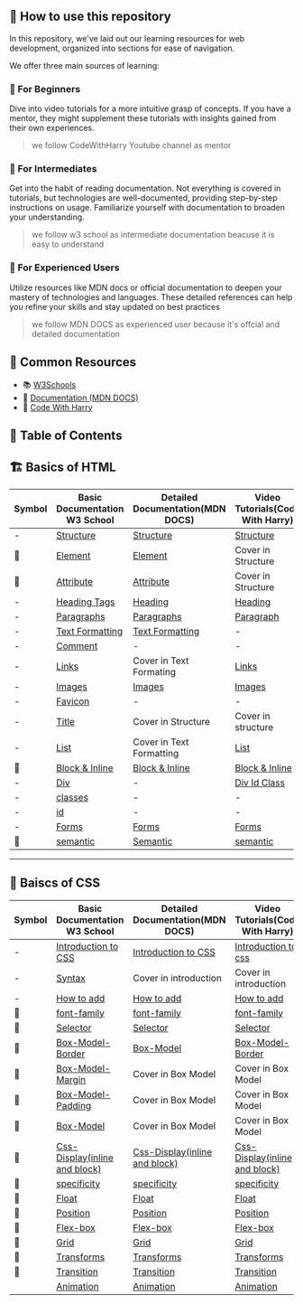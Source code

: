 

## 👀 How to use this repository

In this repository, we've laid out our learning resources for web development, organized into sections for ease of navigation.

We offer three main sources of learning:

### 👶 For Beginners

Dive into video tutorials for a more intuitive grasp of concepts. If you have a mentor, they might supplement these tutorials with insights gained from their own experiences.
> we follow CodeWithHarry Youtube channel as mentor

### 👨 For Intermediates

Get into the habit of reading documentation. Not everything is covered in tutorials, but technologies are well-documented, providing step-by-step instructions on usage. Familiarize yourself with documentation to broaden your understanding.
> we follow w3 school as intermediate documentation beacuse it is easy to understand

### 👴 For Experienced Users

Utilize resources like MDN docs or official documentation to deepen your mastery of technologies and languages. These detailed references can help you refine your skills and stay updated on best practices

> we follow MDN DOCS as experienced user because it's offcial and detailed documentation

## 🔗 Common Resources

- 📚 [W3Schools](https://www.w3schools.com/)
- 📖 [Documentation (MDN DOCS)](https://developer.mozilla.org/en-US/docs/Learn/HTML/Introduction_to_HTML)
- 🎥 [Code With Harry](https://youtube.com/playlist?list=PLu0W_9lII9agq5TrH9XLIKQvv0iaF2X3w&si=7VeHmaWFR4hHxSPW)

## 🎯 Table of Contents

## 🏗️ Basics of HTML

|Symbol|Basic Documentation W3 School|Detailed Documentation(MDN DOCS)|Video Tutorials(Code With Harry)|
|------|-------------------|--------------------|------------------------------------------------------|
|-|[Structure](https://www.w3schools.com/html/html_intro.asp)|[Structure](https://developer.mozilla.org/en-US/docs/Learn/HTML/Introduction_to_HTML/Getting_started)|[Structure](https://www.youtube.com/watch?v=BGeDBfCIqas&list=PLu0W_9lII9agq5TrH9XLIKQvv0iaF2X3w&index=3&ab_channel=CodeWithHarry)|
|🔑|[Element](https://www.w3schools.com/html/html_elements.asp)|[Element](https://developer.mozilla.org/en-US/docs/Learn/HTML/Introduction_to_HTML/Getting_started#anatomy_of_an_html_element)|Cover in Structure|
|🔑|[Attribute](https://www.w3schools.com/html/html_attributes.asp)|[Attribute](https://developer.mozilla.org/en-US/docs/Learn/HTML/Introduction_to_HTML/Getting_started#attributes)|Cover in Structure|
|-|[Heading Tags](https://www.w3schools.com/html/html_headings.asp)|[Heading](https://developer.mozilla.org/en-US/docs/Learn/HTML/Introduction_to_HTML/HTML_text_fundamentals#the_basics_headings_and_paragraphs)|[Heading](https://www.youtube.com/watch?v=nXba2-mgn1k&list=PLu0W_9lII9agq5TrH9XLIKQvv0iaF2X3w&index=4&ab_channel=CodeWithHarry)|
|-|[Paragraphs](https://www.w3schools.com/html/html_paragraphs.asp)|[Paragraphs](https://developer.mozilla.org/en-US/docs/Learn/HTML/Introduction_to_HTML/HTML_text_fundamentals#the_basics_headings_and_paragraphs)|[Paragraph](https://youtu.be/nXba2-mgn1k?t=435&si=CDL1ncZH4RyavFe7)|
|-|[Text Formatting](https://www.w3schools.com/html/html_formatting.asp)|[Text Formatting](https://developer.mozilla.org/en-US/docs/Learn/HTML/Introduction_to_HTML/Advanced_text_formatting)|-|
|-|[Comment](https://www.w3schools.com/html/html_comments.asp)|-|-|
|-|[Links](https://www.w3schools.com/html/html_links.asp)|Cover in Text Formating|[Links](https://youtu.be/nXba2-mgn1k?t=760&si=XL2INsVRlfOqk6U8)|
|-|[Images](https://www.w3schools.com/html/html_images.asp)|[Images](https://developer.mozilla.org/en-US/docs/Learn/HTML/Multimedia_and_embedding/Images_in_HTML)|[Images](https://youtu.be/1BsVhumGlNc?t=49&si=OJ0lM9yLxOsMXCN-)|
|-|[Favicon](https://www.w3schools.com/html/html_favicon.asp)|-|-|
|-|[Title](https://www.w3schools.com/html/html_page_title.asp)|Cover in Structure|Cover in structure|
|-|[List](https://www.w3schools.com/html/html_lists.asp)|Cover in Text Formatting|[List](https://youtu.be/1BsVhumGlNc?t=807&si=29rQFJfoqYQJKnFV)|
|🔑|[Block & Inline](https://www.w3schools.com/html/html_blocks.asp)|[Block & Inline](https://developer.mozilla.org/en-US/docs/Web/CSS/CSS_flow_layout/Block_and_inline_layout_in_normal_flow)|[Block & Inline](https://youtu.be/vnnlUCLfn6I?si=c362zB19p3IuoVRp)|
|-|[Div](https://www.w3schools.com/html/html_div.asp)|-|[Div Id Class](https://youtu.be/vlAWzsGd-Yk?si=y3ei7hjhuoqg3Cx6)|
|-|[classes](https://www.w3schools.com/html/html_classes.asp)|-|-|
|-|[id](https://www.w3schools.com/html/html_id.asp)|-|-|
|-|[Forms](https://www.w3schools.com/html/html_forms.asp)|[Forms](https://developer.mozilla.org/en-US/docs/Learn/Forms/Your_first_form)|[Forms](https://youtu.be/tLBlhp0SA_0?si=MSj7Lqvto0E_y3WJ)|
|🔑|[semantic](https://www.w3schools.com/html/html5_semantic_elements.asp)|[Semantic](https://developer.mozilla.org/en-US/curriculum/core/semantic-html/)|[semantic](https://youtu.be/fhoDRB53DwY?si=z1hojoMc3gKtwU47)|

---
## 🎨 Baiscs of CSS

|Symbol|Basic Documentation W3 School|Detailed Documentation(MDN DOCS)|Video Tutorials(Code With Harry)|
|------|-------------------|--------------------|-------------------------------------|
|-|[Introduction to CSS](https://www.w3schools.com/css/css_intro.asp)|[Introduction to CSS](https://developer.mozilla.org/en-US/docs/Learn/CSS/First_steps/What_is_CSS)|[Introduction to css](https://youtu.be/1dkfuga2_Ps?si=91eQ4fPtAmyMrzZj)|
|-|[Syntax](https://www.w3schools.com/css/css_syntax.asp)|Cover in introduction|Cover in introduction|
|-|[How to add](https://www.w3schools.com/css/css_howto.asp)|[How to add](https://developer.mozilla.org/en-US/docs/Learn/CSS/First_steps/Getting_started)|[How to add](https://www.youtube.com/watch?v=-XwZpYIyCEA&list=PLu0W_9lII9agq5TrH9XLIKQvv0iaF2X3w&index=15&ab_channel=CodeWithHarry)|
|🔑|[font-family](https://www.w3schools.com/css/css_font.asp)|[font-family](https://developer.mozilla.org/en-US/docs/Learn/CSS/Styling_text)|[font-family](https://youtu.be/aFicd4-YTfo?si=0hk9BxA3wa1qWbXO)|
|🔑|[Selector](https://www.w3schools.com/css/css_selectors.asp)|[Selector](https://developer.mozilla.org/en-US/docs/Learn/CSS/Building_blocks/Selectors)|[Selector](https://youtu.be/1cEG1T8beO4?si=Yan0kv1nFQIQ0rNA)|
|🔑|[Box-Model-Border](https://www.w3schools.com/css/css_border.asp)|[Box-Model](https://developer.mozilla.org/en-US/docs/Learn/CSS/Building_blocks/The_box_model)|[Box-Model-Border](https://youtu.be/Xrxd6cEajhM?si=jFAPvMcOFiXB0cq0)|
|🔑|[Box-Model-Margin](https://www.w3schools.com/css/css_margin.asp)| Cover in Box Model|Cover in Box Model|
|🔑|[Box-Model-Padding](https://www.w3schools.com/css/css_padding.asp)|Cover in Box Model|Cover in Box Model|
|🔑|[Box-Model](https://www.w3schools.com/css/css_boxmodel.asp)|Cover in Box Model|Cover in Box Model|
|🔑|[Css-Display(inline and block)](https://www.w3schools.com/css/css_display_visibility.asp)|[Css-Display(inline and block)](https://developer.mozilla.org/en-US/docs/Web/CSS/display)|[Css-Display(inline and block)](https://www.youtube.com/watch?v=YJtlXrzXXFk&ab_channel=CodeWithHarry)|
|🔑|[specificity](https://www.w3schools.com/css/css_specificity.asp)|[specificity](https://developer.mozilla.org/en-US/docs/Learn/CSS/Building_blocks/Cascade_and_inheritance)|[specificity](https://youtu.be/uTcpbPMZlFE?si=VxMB6gmdlRsVF3MZ)|
|🔑|[Float](https://www.w3schools.com/css/css_float.asp)|[Float](https://developer.mozilla.org/en-US/docs/Learn/CSS/CSS_layout/Floats)|[Float](https://www.youtube.com/watch?v=6_UoTF7njLM&ab_channel=CodeWithHarry)|
|🔑|[Position](https://www.w3schools.com/css/css_positioning.asp)|[Position](https://developer.mozilla.org/en-US/docs/Learn/CSS/CSS_layout/Positioning)|[Position](https://www.youtube.com/watch?v=cOw6tgH6P20&ab_channel=CodeWithHarry)|
|🔑|[Flex-box](https://www.w3schools.com/css/css3_flexbox.asp)|[Flex-box](https://developer.mozilla.org/en-US/docs/Learn/CSS/CSS_layout/Flexbox)|[Flex-box](https://youtu.be/DWk2mndNTHY?si=u7rJEEi2FXu3OY7f)|
|🔑|[Grid](https://www.w3schools.com/css/css_grid.asp)|[Grid](https://developer.mozilla.org/en-US/docs/Learn/CSS/CSS_layout/Grids)|[Grid](https://youtu.be/7AgEjgUtho4?si=SKwdj3tf5A9-4yan)|
|🔑|[Transforms](https://www.w3schools.com/cssref/css3_pr_transform.php)|[Transforms](https://developer.mozilla.org/en-US/docs/Web/CSS/transform)|[Transforms](https://www.youtube.com/watch?v=GGlzzLTLzxs&list=PLu0W_9lII9agq5TrH9XLIKQvv0iaF2X3w&index=43&ab_channel=CodeWithHarry)|
|🔑|[Transition](https://www.w3schools.com/css/css3_transitions.asp)|[Transition](https://developer.mozilla.org/en-US/docs/Web/CSS/transition)|[Transition](https://www.youtube.com/watch?v=pHI4PBFM0wY&list=PLu0W_9lII9agq5TrH9XLIKQvv0iaF2X3w&index=46&ab_channel=CodeWithHarry)|
||[Animation](https://www.w3schools.com/css/css3_animations.asp)|[Animation](https://developer.mozilla.org/en-US/docs/Web/CSS/animation)|[Animation](https://www.youtube.com/watch?v=cDLVIoXW-OQ&list=PLu0W_9lII9agq5TrH9XLIKQvv0iaF2X3w&index=46&ab_channel=CodeWithHarry)|
